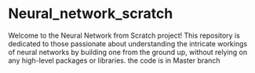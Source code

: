 # Neural_network_scratch
Welcome to the Neural Network from Scratch project! This repository is dedicated to those passionate about understanding the intricate workings of neural networks by building one from the ground up, without relying on any high-level packages or libraries.
the code is in Master branch
